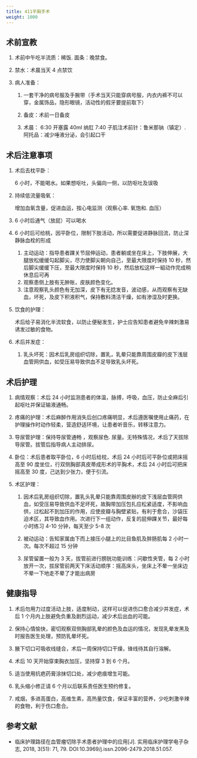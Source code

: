 ```yaml
---
title: 411平胸手术
weight: 1000
---
```


## 术前宣教

1. 术前中午吃半流质：稀饭. 面条：晚禁食。

2. 禁水：术晨当天 4 点禁饮

3. 病人准备：

   1. 一套干净的病号服及手腕带（手术当天只能穿病号服，内衣内裤不可以穿，金属饰品，隐形眼镜，活动性的假牙要提前取下）

   1. 备皮：术前一日备皮

   1. 术晨：
      6:30 开塞露 40ml 纳肛
      7:40 子肌注术前针：鲁米那钠（镇定）. 阿托品：减少唾液分泌，会引起口干

## 术后注意事项

1. 术后去枕平卧：

   6 小时，不能喝水。如果想呕吐，头偏向一侧，以防呕吐及误吸

1. 持续低流量吸氧：

   增加血氧含量，促进血运，按心电监测（观察心率. 氧饱和. 血压）

1. 6 小时后通气（放屁）可以喝水

1. 6 小时后可给桃，因平卧位，限制下肢活动，所以需要促进静脉回流，防止深静脉血栓的形成

   1. 主动运动：指导患者踝关节屈伸运动，患者躺或坐在床上，下肢伸展，大腿放松缓缓勾起脚尖，尽力使脚尖朝向自己，至最大限度时保持 10 秒，然后脚尖缓缓下压，至最大限度时保持 10 秒，然后放松这样一組动作完成稍休息后可再
   1. 观察患侧上肢有无肿账，皮肤颜色变化。
   1. 注意观察乳头颜色有无加深，皮下有无捻发音，波动感，从而观察有无缺血，坏死，及皮下积液积气，保持敷料清洁干燥，如有渗湿及时更换。

1. 饮食的护理：

   术后给子易消化半流软食，以防止便秘发生，护士应告知患者避免辛辣刺激易诱发过敏的食物。

1. 术后并发症：

   1. 乳头坏死：因术后乳房组织切除，置乳，乳晕只能靠周围皮瓣的皮下浅层血管网供血，如受压易导致供血不足导致乳头坏死。

## 术后护理

1. 病情观察：术后 24 小时监测患者的体温，脉搏，呼吸，血压，防止全麻后引起呕吐并保证输液通畅。

1. 疼痛的护理：术后麻醉作用消失后创口疼痛明显，术后遵医嘱使用止痛药，在护理操作时动作轻柔，营造舒适环境，让患者听音乐，转移注意力。

1. 导尿管护理：保持导尿管通畅 ，观察尿色. 尿量。无特殊情况，术后了天拔除导尿管。拔管后指导病人主动排尿。

1. 卧位：术后患者取平卧位，6 小时后给枕，术后 24 小时后可平卧位或把床摇高至 90 度坐位，行双侧胸部真皮蒂成形术的平胸术，术后 24 小时后可把床摇高至 30 度，己达到少张力，便于引流。

1. 术区护理：

   1. 因术后乳房组织切除，置乳头乳晕只能靠周围皮辦的皮下浅层血管网供血，如受压易导致供血不足坏死，故胸带加压包扎应松紧适度，不影响血供，过松起不到加压的作用，应使皮瓣与胸壁紧贴，有利于愈合，沙袋压迫术区，其导致血作用。次进行下一组动作，反复的屁伸踝关节，最好每小时练习 4-10 分钟，每天至少 5-8 次

   1. 被动运动：告知家属由下而上接压小腿上的比目鱼肌及胖肠肌每 2 小时一次。每次不超过 15 分钟

   1. 尿管留置一般为 3 天，拔管前进行膀胱功能训练：问歇性夹管，每 2 小时放开一次，拔尿管前两天下床活动顺序：摇高床头，坐床上不晕一坐床边不晕一下地走不晕了才能出病房

## 健康指导

1. 术后勿用力过度活动上肢，适度制动，这样可以促进伤口愈合减少并发症，术后 1 个月内上肢避免负重及剧烈运动，减少术后出血的可能。

1. 保持心情愉快，密切观察双侧胸部乳晕的颜色及血运的情况，发现乳晕发黑及时报告医生处理，预防乳晕坏死。

1. 腋下切口可吸收线缝合，术后一周保持切口干燥，锋线待其自行溶解。

1. 术后 10 天开始穿束胸衣加压，坚持穿 3 到 6 个月。

1. 适当使用抗疤药膏涂抹切口处，减少疤痕增生可能。

1. 乳头缩小修正请 6 个月以后联系责任医生预约修复。

1. 戒烟，多进高蛋白，高维生素，高热量饮食，保证丰富的营养，少吃刺激辛辣的食物，利于伤口愈合。

## 参考文献

- 临床护理路径在血管瘤切除手术患者护理中的应用[J]. 实用临床护理学电子杂志, 2018, 3(51): 71, 79. DOI:10.3969/j.issn.2096-2479.2018.51.057.
